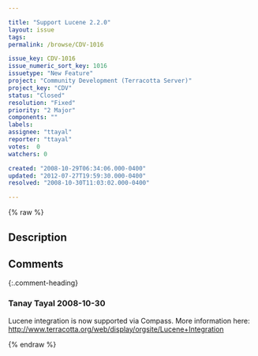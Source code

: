 ```yaml
---

title: "Support Lucene 2.2.0"
layout: issue
tags: 
permalink: /browse/CDV-1016

issue_key: CDV-1016
issue_numeric_sort_key: 1016
issuetype: "New Feature"
project: "Community Development (Terracotta Server)"
project_key: "CDV"
status: "Closed"
resolution: "Fixed"
priority: "2 Major"
components: ""
labels: 
assignee: "ttayal"
reporter: "ttayal"
votes:  0
watchers: 0

created: "2008-10-29T06:34:06.000-0400"
updated: "2012-07-27T19:59:30.000-0400"
resolved: "2008-10-30T11:03:02.000-0400"

---
```




{% raw %}



## Description

<div markdown="1" class="description">



</div>

## Comments


{:.comment-heading}
### **Tanay Tayal** <span class="date">2008-10-30</span>

<div markdown="1" class="comment">

Lucene integration is now supported via Compass. More information here:
http://www.terracotta.org/web/display/orgsite/Lucene+Integration



</div>



{% endraw %}
